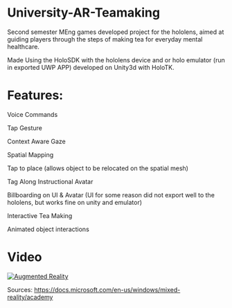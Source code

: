 # University-AR-Teamaking

Second semester MEng games developed project for the hololens, aimed at guiding players through the steps of making tea for everyday mental healthcare.

Made Using the HoloSDK with the hololens device and or holo emulator (run in exported UWP APP) developed on Unity3d with HoloTK.

# Features:

Voice Commands

Tap Gesture

Context Aware Gaze

Spatial Mapping

Tap to place (allows object to be relocated on the spatial mesh)

Tag Along Instructional Avatar

Billboarding on UI & Avatar (UI for some reason did not export well to the hololens, but works fine on unity and emulator)

Interactive Tea Making

Animated object interactions

# Video
[![Augmented Reality](https://img.youtube.com/vi/bij-FWAYmGQ/0.jpg)](https://www.youtube.com/watch?v=bij-FWAYmGQ)

Sources:
https://docs.microsoft.com/en-us/windows/mixed-reality/academy
